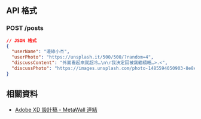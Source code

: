 
## API 格式
### POST /posts
``` JSON
// JSON 格式
{
  "userName": "邊綠小杰",
  "userPhoto": "https://unsplash.it/500/500/?random=4",
  "discussContent": "外面看起來就超冷…\n\r我決定回被窩繼續睡…>.<",
  "discussPhoto": "https://images.unsplash.com/photo-1485594050903-8e8ee7b071a8?ixlib=rb-1.2.1&ixid=MnwxMjA3fDB8MHxwaG90by1wYWdlfHx8fGVufDB8fHx8&auto=format&fit=crop&w=900&h=350&q=80"
}
```

## 相關資料
- [Adobe XD 設計稿 - MetaWall 連結](https://xd.adobe.com/view/c0763dbe-fc15-42e8-be0b-8956ed03e675-9525/grid)
